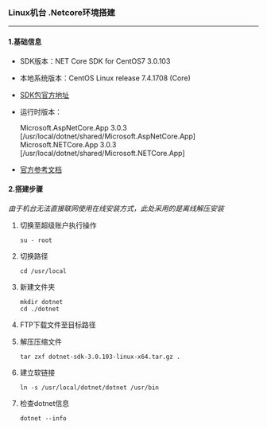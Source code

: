 ### Linux机台 .Netcore环境搭建

------

#### 1.基础信息

- SDK版本：NET Core SDK for CentOS7 3.0.103

- 本地系统版本：CentOS Linux release 7.4.1708 (Core) 

- [SDK包官方地址](https://dotnet.microsoft.com/download)

- 运行时版本：

  Microsoft.AspNetCore.App 3.0.3 [/usr/local/dotnet/shared/Microsoft.AspNetCore.App]
  Microsoft.NETCore.App 3.0.3 [/usr/local/dotnet/shared/Microsoft.NETCore.App]

- [官方参考文档](https://learn.microsoft.com/zh-cn/dotnet/core/install/linux-centos)



#### 2.搭建步骤

*由于机台无法直接联网使用在线安装方式，此处采用的是离线解压安装*

1. 切换至超级账户执行操作

   ```
   su - root
   ```

2. 切换路径

   ```
   cd /usr/local
   ```

3. 新建文件夹

   ```
   mkdir dotnet
   cd ./dotnet
   ```

4. FTP下载文件至目标路径

5. 解压压缩文件

   ```
   tar zxf dotnet-sdk-3.0.103-linux-x64.tar.gz .
   ```

6. 建立软链接

   ```
   ln -s /usr/local/dotnet/dotnet /usr/bin
   ```

7. 检查dotnet信息

   ```
   dotnet --info
   ```

   